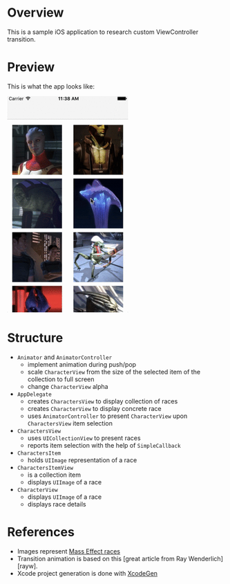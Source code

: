 
# Overview

This is a sample iOS application to research custom ViewController transition.

# Preview

This is what the app looks like:

![Preview][preview]

# Structure

* `Animator` and `AnimatorController`
    * implement animation during push/pop
    * scale `CharacterView` from the size of the selected item of the collection to full screen
    * change `CharacterView` alpha
* `AppDelegate`
    * creates `CharactersView` to display collection of races
    * creates `CharacterView` to display concrete race
    * uses `AnimatorController` to present `CharacterView` upon `CharactersView` item selection
* `CharactersView`
    * uses `UICollectionView` to present races
    * reports item selection with the help of `SimpleCallback`
* `CharactersItem`
    * holds `UIImage` representation of a race
* `CharactersItemView`
    * is a collection item
    * displays `UIImage` of a race
* `CharacterView`
    * displays `UIImage` of a race
    * displays race details

# References

* Images represent [Mass Effect races][me-races]
* Transition animation is based on this [great article from Ray Wenderlich][rayw].
* Xcode project generation is done with [XcodeGen][xcodegen]

[me-races]: http://masseffect.wikia.com/wiki/Races
[rayw-transition]: https://www.raywenderlich.com/173576/ios-animation-tutorial-custom-view-controller-presentation-transitions-3
[xcodegen]: https://github.com/yonaskolb/XcodeGen
[preview]: preview.gif
